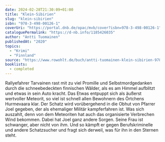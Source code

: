 ```yaml
---
date: 2024-02-28T21:30:09+01:00
title: "Klein-Sibirien"
slug: "klein-sibirien"
isbn: "978-3-498-00126-1"
coverUri: "https://portal.dnb.de/opac/mvb/cover?isbn=978-3-498-00126-1"
cataloguePermalink: "https://d-nb.info/1185426035"
author: "Antti Tuomainen"
publishedAt: "2020"
topics:
  - "Krimi"
  - "Finnland"
source: "https://www.rowohlt.de/buch/antti-tuomainen-klein-sibirien-9783499001468"
booklists:
  - completed
---
```

Rallyefahrer Tarvainen rast mit zu viel Promille und Selbstmordgedanken durch 
die schneebedeckten finnischen Wälder, als es am Himmel aufblitzt und etwas in 
sein Auto kracht. Das Etwas entpuppt sich als äußerst wertvoller Meteorit, so 
viel ist schnell allen Bewohnern des Örtchens Hurmevaara klar. Der Schatz wird 
vorübergehend in die Obhut von Pfarrer Joel gegeben, der als ehemaliger Militär 
kampferfahren ist. Was sich auszahlt, denn von dem Meteoriten hat auch das 
organisierte Verbrechen Wind bekommen. Dabei hat Joel ganz andere Sorgen. Seine 
Frau ist schwanger, aber nicht von ihm. Und so kämpft er gegen Berufskriminelle 
und andere Schatzsucher und fragt sich derweil, was für ihn in den Sternen steht.